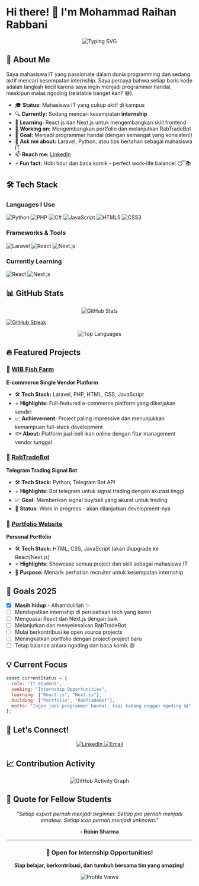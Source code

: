 # Hi there! 👋 I'm Mohammad Raihan Rabbani

<div align="center">
  <img src="https://readme-typing-svg.herokuapp.com?font=Fira+Code&pause=1000&multicolor=true&center=true&vCenter=true&width=435&lines=Welcome+to+my+GitHub+profile!;IT+Student+%7C+Future+Developer;Looking+for+internship+opportunities;Building+cool+projects+with+passion!" alt="Typing SVG" />
</div>

## 🚀 About Me

Saya mahasiswa IT yang passionate dalam dunia programming dan sedang aktif mencari kesempatan internship. Saya percaya bahwa setiap baris kode adalah langkah kecil karena saya ingin menjadi programmer handal, meskipun malas ngoding (relatable banget kan? 😅).

- 🎓 **Status:** Mahasiswa IT yang cukup aktif di kampus
- 🔍 **Currently:** Sedang mencari kesempatan **internship**
- 🌱 **Learning:** React.js dan Next.js untuk mengembangkan skill frontend
- 💼 **Working on:** Mengembangkan portfolio dan melanjutkan RabTradeBot
- 🎯 **Goal:** Menjadi programmer handal (dengan semangat yang konsisten!)
- 💬 **Ask me about:** Laravel, Python, atau tips bertahan sebagai mahasiswa IT
- 📫 **Reach me:** [LinkedIn](https://www.linkedin.com/in/mohammadraihanrabbani/)
- ⚡ **Fun fact:** Hobi tidur dan baca komik - perfect work-life balance! 😴📚

## 🛠️ Tech Stack

### Languages I Use
![Python](https://img.shields.io/badge/Python-3776AB?style=for-the-badge&logo=python&logoColor=white)
![PHP](https://img.shields.io/badge/PHP-777BB4?style=for-the-badge&logo=php&logoColor=white)
![C#](https://img.shields.io/badge/C%23-239120?style=for-the-badge&logo=c-sharp&logoColor=white)
![JavaScript](https://img.shields.io/badge/JavaScript-F7DF1E?style=for-the-badge&logo=javascript&logoColor=black)
![HTML5](https://img.shields.io/badge/HTML5-E34F26?style=for-the-badge&logo=html5&logoColor=white)
![CSS3](https://img.shields.io/badge/CSS3-1572B6?style=for-the-badge&logo=css3&logoColor=white)

### Frameworks & Tools
![Laravel](https://img.shields.io/badge/Laravel-FF2D20?style=for-the-badge&logo=laravel&logoColor=white)
![React](https://img.shields.io/badge/React-20232A?style=for-the-badge&logo=react&logoColor=61DAFB)
![Next.js](https://img.shields.io/badge/Next.js-000000?style=for-the-badge&logo=next.js&logoColor=white)

### Currently Learning
![React](https://img.shields.io/badge/Learning-React-61DAFB?style=for-the-badge&logo=react&logoColor=white)
![Next.js](https://img.shields.io/badge/Learning-Next.js-000000?style=for-the-badge&logo=next.js&logoColor=white)

## 📊 GitHub Stats

<div align="center">
  <img src="https://github-readme-stats.vercel.app/api?username=rab781&show_icons=true&theme=tokyonight&hide_border=true" alt="GitHub Stats" />
</div>

<a href="https://git.io/streak-stats"><img src="https://streak-stats.demolab.com?user=rab781" alt="GitHub Streak" /></a>

<div align="center">
  <img src="https://github-readme-stats.vercel.app/api/top-langs/?username=rab781&layout=compact&theme=tokyonight&hide_border=true" alt="Top Languages" />
</div>

## 🔥 Featured Projects

### 🌟 [WIB Fish Farm](https://github.com/rab781/wib-fish-farm)
**E-commerce Single Vendor Platform**
- 🛠 **Tech Stack:** Laravel, PHP, HTML, CSS, JavaScript
- ⭐ **Highlights:** Full-featured e-commerce platform yang dikerjakan sendiri
- 📈 **Achievement:** Project paling impressive dan menunjukkan kemampuan full-stack development
- 🐟 **About:** Platform jual-beli ikan online dengan fitur management vendor tunggal

### 🤖 [RabTradeBot](https://github.com/rab781/rabtradebot)
**Telegram Trading Signal Bot**
- 🛠 **Tech Stack:** Python, Telegram Bot API
- ⭐ **Highlights:** Bot telegram untuk signal trading dengan akurasi tinggi
- 📈 **Goal:** Memberikan signal buy/sell yang akurat untuk trading
- 🚧 **Status:** Work in progress - akan dilanjutkan development-nya

### 💼 [Portfolio Website](https://github.com/rab781/portfolio)
**Personal Portfolio**
- 🛠 **Tech Stack:** HTML, CSS, JavaScript (akan diupgrade ke React/Next.js)
- ⭐ **Highlights:** Showcase semua project dan skill sebagai mahasiswa IT
- 🎯 **Purpose:** Menarik perhatian recruiter untuk kesempatan internship

## 🎯 Goals 2025

- [x] **Masih hidup** - Alhamdulillah ✨
- [ ] Mendapatkan internship di perusahaan tech yang keren
- [ ] Menguasai React dan Next.js dengan baik
- [ ] Melanjutkan dan menyelesaikan RabTradeBot
- [ ] Mulai berkontribusi ke open source projects
- [ ] Meningkatkan portfolio dengan project-project baru
- [ ] Tetap balance antara ngoding dan baca komik 😄

## 💡 Current Focus

```javascript
const currentStatus = {
  role: "IT Student",
  seeking: "Internship Opportunities",
  learning: ["React.js", "Next.js"],
  building: ["Portfolio", "RabTradeBot"],
  motto: "Ingin jadi programmer handal, tapi kadang enggan ngoding 😅"
};
```

## 🤝 Let's Connect!

<div align="center">
  <a href="https://www.linkedin.com/in/mohammadraihanrabbani/" target="_blank">
    <img src="https://img.shields.io/badge/LinkedIn-0077B5?style=for-the-badge&logo=linkedin&logoColor=white" alt="LinkedIn" />
  </a>
  <a href="mailto:rab781@example.com" target="_blank">
    <img src="https://img.shields.io/badge/Email-D14836?style=for-the-badge&logo=gmail&logoColor=white" alt="Email" />
  </a>
</div>

## 📈 Contribution Activity

<div align="center">
  <img src="https://github-readme-activity-graph.vercel.app/graph?username=rab781&theme=tokyo-night&hide_border=true" alt="GitHub Activity Graph" />
</div>

## 💭 Quote for Fellow Students

<div align="center">
  
  *"Setiap expert pernah menjadi beginner. Setiap pro pernah menjadi amateur. Setiap icon pernah menjadi unknown."*
  
  **- Robin Sharma**
  
</div>

---

<div align="center">
  
  ### 🚀 Open for Internship Opportunities!
  **Siap belajar, berkontribusi, dan tumbuh bersama tim yang amazing!**
  
  ![Profile Views](https://komarev.com/ghpvc/?username=rab781&color=brightgreen&style=flat-square)
  
</div>
